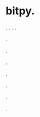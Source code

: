 # bitpy.
.
.
.
.












.






















































.
























.



























.

















































































.































































.

















.
